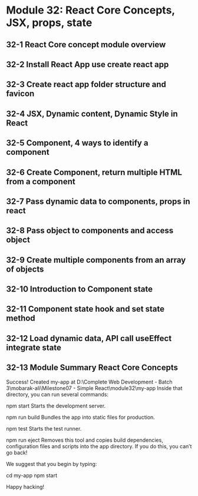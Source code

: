 # Module 32: React Core Concepts, JSX, props, state

## 32-1 React Core concept module overview
## 32-2 Install React App use create react app
## 32-3 Create react app folder structure and favicon
## 32-4 JSX, Dynamic content, Dynamic Style in React
## 32-5 Component, 4 ways to identify a component
## 32-6 Create Component, return multiple HTML from a component
## 32-7 Pass dynamic data to components, props in react
## 32-8 Pass object to components and access object
## 32-9 Create multiple components from an array of objects
## 32-10 Introduction to Component state
## 32-11 Component state hook and set state method
## 32-12 Load dynamic data, API call useEffect integrate state
## 32-13 Module Summary React Core Concepts

Success! Created my-app at D:\Complete Web Development - Batch 3\mobarak-ali\Milestone07 - Simple React\module32\my-app
Inside that directory, you can run several commands:

  npm start
    Starts the development server.

  npm run build
    Bundles the app into static files for production.

  npm test
    Starts the test runner.

  npm run eject
    Removes this tool and copies build dependencies, configuration files
    and scripts into the app directory. If you do this, you can’t go back!

We suggest that you begin by typing:

  cd my-app
  npm start

Happy hacking!

